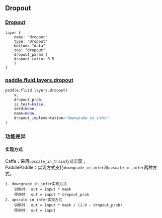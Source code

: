 ## Dropout


### [Dropout](http://caffe.berkeleyvision.org/tutorial/layers/dropout.html)
```
layer {
    name: "dropout"
    type: "Dropout"
    bottom: "data"
    top: “dropout"
    dropout_param {
	dropout_ratio: 0.5
    }
}
```


### [paddle.fluid.layers.dropout](http://paddlepaddle.org/documentation/docs/zh/1.3/api_cn/layers_cn.html#permalink-56-dropout)
```python
paddle.fluid.layers.dropout(
    x, 
    dropout_prob, 
    is_test=False, 
    seed=None, 
    name=None, 
    dropout_implementation="downgrade_in_infer"
)
```  

### 功能差异
#### 实现方式
Caffe：采用`upscale_in_train`方式实现；             
PaddlePaddle：实现方式支持`downgrade_in_infer`和`upscale_in_infer`两种方式。
```
1. downgrade_in_infer实现方式
    训练时： out = input * mask
    预测时： out = input * dropout_prob
2. upscale_in_infer实现方式
    训练时： out = input * mask / (1.0 - dropout_prob)
    预测时： out = input
```
